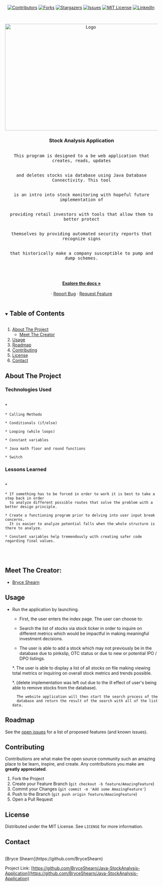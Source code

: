 <i></i>   [![Contributors][contributors-shield]][contributors-url]
[![Forks][forks-shield]][forks-url]
[![Stargazers][stars-shield]][stars-url]
[![Issues][issues-shield]][issues-url]
[![MIT License][license-shield]][license-url]
[![LinkedIn][linkedin-shield]][linkedin-url]

 

<!-- PROJECT LOGO -->
<br />
<p align="center">
  <a href="https://github.com/BryceShearn/Java-StockAnalysis-Application">
    <img src="https://images.unsplash.com/photo-1468254095679-bbcba94a7066?ixid=MnwxMjA3fDB8MHxwaG90by1wYWdlfHx8fGVufDB8fHx8&ixlib=rb-1.2.1&auto=format&fit=crop&w=749&q=80" alt="Logo" width="550" height="350">
  </a>

  <h3 align="center">Stock Analysis Application</h3>

  <p align="center">
    <kbd>
      <br />
      This program is designed to a be web application that creates, reads, updates
      <br />
      <br />
      <br />
       and deletes stocks via database using Java Database Connectivity. This tool
      <br />
      <br />
      <br />
       is an intro into stock monitoring with hopeful future implementation of
      <br />
      <br />
      <br />
       providing retail investors with tools that allow them to better protect    
      <br />
      <br />
      <br />
       themselves by providing automated security reports that recognize signs 
      <br />
      <br />
      <br />
       that historically make a company susceptible to pump and dump schemes.
      <br />
      <br />
      <br />
    </kbd>
    </kbd>
  <br />
  <br />
    <a href="https://github.com/BryceShearn/Java-StockAnalysis-Application"><strong>Explore the docs »</strong></a>
    <br />
    <br />
    ·
    <a href="https://github.com/BryceShearn/Java-StockAnalysis-Application/issues">Report Bug</a>
    ·
    <a href="https://github.com/BryceShearn/Java-StockAnalysis-Application/issues">Request Feature</a>
  </p>
</p>



<!-- TABLE OF CONTENTS -->
<details open="open">
  <summary><h2 style="display: inline-block">Table of Contents</h2></summary>
  <ol>
    <li>
      <a href="#about-the-project">About The Project</a>
      <ul>
        <li><a href="#meet-the-creator">Meet The Creator</a></li>
      </ul>
    </li>
    <li><a href="#usage">Usage</a></li>
    <li><a href="#roadmap">Roadmap</a></li>
    <li><a href="#contributing">Contributing</a></li>
    <li><a href="#license">License</a></li>
    <li><a href="#contact">Contact</a></li>
  </ol>
</details>



<!-- ABOUT THE PROJECT -->
## About The Project
<i></i>
### Technologies Used
<br />
* <i></i>    

    * Calling Methods

    * Conditionals (if/else)

    * Looping (while loops)

    * Constant variables

    * Java math floor and round functions

    * Switch

### Lessons Learned
<br />
* <i></i>

    * If something has to be forced in order to work it is best to take a step back in order
      to analyze different possible routes that solve the problem with a better design principle.

    * Create a functioning program prior to delving into user input break concerns.
      It is easier to analyze potential falls when the whole structure is there to analyze.

    * Constant variables help tremendously with creating safer code regarding final values.

<br />
<br />

## Meet The Creator:
* [Bryce Shearn](https://github.com/BryceShearn)

<!-- USAGE EXAMPLES -->
## Usage

* Run the application by launching.
    * First, the user enters the index page. The user can choose to:
    *  Search the list of stocks via stock ticker in order to inquire on different
       metrics which would be impactful in making meaningful investment decisions.
    
    *  The user is able to add a stock which may not previously be in the database 
       due to pinkslip, OTC status or due to new or potential IPO / DPO listings.
       
    *. The user is able to display a list of all stocks on file making viewing 
       total metrics or inquiring on overall stock metrics and trends possible.
       
    *. (delete implementation was left out due to the ill effect of user's 
        being able to remove stocks from the database).
        
        The website application will then start the search process of the
        database and return the result of the search with all of the list data.

<!-- ROADMAP -->
## Roadmap

See the [open issues](https://github.com/BryceShearn/Java-StockAnalysis-Application/issues) for a list of proposed features (and known issues).



<!-- CONTRIBUTING -->
## Contributing

Contributions are what make the open source community such an amazing place to be learn, inspire, and create. Any contributions you make are **greatly appreciated**.

1. Fork the Project
2. Create your Feature Branch (`git checkout -b feature/AmazingFeature`)
3. Commit your Changes (`git commit -m 'Add some AmazingFeature'`)
4. Push to the Branch (`git push origin feature/AmazingFeature`)
5. Open a Pull Request



<!-- LICENSE -->
## License

Distributed under the MIT License. See `LICENSE` for more information.



<!-- CONTACT -->
## Contact
<br />
[Bryce Shearn](https://github.com/BryceShearn)
<br />

Project Link: [https://github.com/BryceShearn/Java-StockAnalysis-Application](https://github.com/BryceShearn/Java-StockAnalysis-Application)







<!-- MARKDOWN LINKS & IMAGES -->
<!-- https://www.markdownguide.org/basic-syntax/#reference-style-links -->
[contributors-shield]: https://img.shields.io/github/contributors/BryceShearn/Java-StockAnalysis-Application.svg?style=for-the-badge
[contributors-url]: https://github.com/BryceShearn/Java-StockAnalysis-Application/graphs/contributors
[forks-shield]: https://img.shields.io/github/forks/BryceShearn/Java-StockAnalysis-Application.svg?style=for-the-badge
[forks-url]: https://github.com/BryceShearn/Java-StockAnalysis-Application/network/members
[stars-shield]: https://img.shields.io/github/stars/BryceShearn/Java-StockAnalysis-Application.svg?style=for-the-badge
[stars-url]: https://github.com/BryceShearn/Java-StockAnalysis-Application/stargazers
[issues-shield]: https://img.shields.io/github/issues/BryceShearn/Java-StockAnalysis-Application.svg?style=for-the-badge
[issues-url]: https://github.com/BryceShearn/Java-StockAnalysis-Application/issues
[license-shield]: https://img.shields.io/github/license/BryceShearn/Java-StockAnalysis-Application.svg?style=for-the-badge
[license-url]: https://github.com/BryceShearn/Java-StockAnalysis-Application/blob/master/LICENSE.txt
[linkedin-shield]: https://img.shields.io/badge/-LinkedIn-black.svg?style=for-the-badge&logo=linkedin&colorB=555
[linkedin-url]: https://linkedin.com/in/BryceShearn
